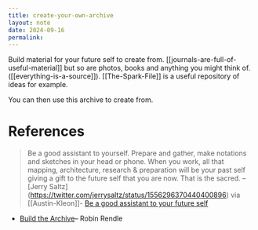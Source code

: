 ```yaml
---
title: create-your-own-archive
layout: note
date: 2024-09-16
permalink:
---
```

Build material for your future self to create from. [[journals-are-full-of-useful-material]] but so are photos, books and anything you might think of. ([[everything-is-a-source]]). [[The-Spark-File]] is a useful repository of ideas for example.

You can then use this archive to create from.
# References 

> Be a good assistant to yourself. Prepare and gather, make notations and sketches in your head or phone. When you work, all that mapping, architecture, research & preparation will be your past self giving a gift to the future self that you are now. That is the sacred.
> –[Jerry Saltz] (https://twitter.com/jerrysaltz/status/1556296370440400896) via [[Austin-Kleon]]- [Be a good assistant to your future self](https://austinkleon.com/2023/03/20/a-good-assistant-to-your-future-self/)

- [Build the Archive](https://austinkleon.com/2023/03/20/a-good-assistant-to-your-future-self/)–  Robin Rendle